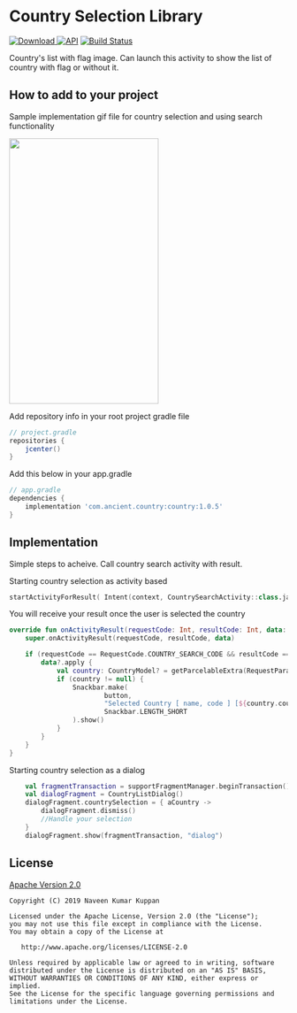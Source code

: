 Country Selection Library
===========================
[ ![Download](https://api.bintray.com/packages/naveenkumarn27/Country/country/images/download.svg) ](https://bintray.com/naveenkumarn27/Country/country/_latestVersion)
[![API](https://img.shields.io/badge/API-21%2B-brightgreen.svg?style=flat)](https://android-arsenal.com/api?level=21)
[![Build Status](https://travis-ci.org/naveenkumarn27/country.svg?branch=master)](https://travis-ci.org/naveenkumarn27/country)

Country's list with flag image. Can launch this activity to show the list of country with flag or without it.

How to add to your project
--------------

Sample implementation gif file for country selection and using search functionality 

<img src="screenshots/country.gif" width="270" height="480"/>

Add repository info in your root project gradle file

```gradle
// project.gradle
repositories {
    jcenter()
}
```

Add this below in your app.gradle

```gradle
// app.gradle
dependencies {
    implementation 'com.ancient.country:country:1.0.5'
}
```

Implementation
--------------

Simple steps to acheive. Call country search activity with result.

Starting country selection as activity based

```kotlin
startActivityForResult( Intent(context, CountrySearchActivity::class.java), RequestCode.COUNTRY_SEARCH_CODE)
```

You will receive your result once the user is selected the country

```kotlin
override fun onActivityResult(requestCode: Int, resultCode: Int, data: Intent?) {
    super.onActivityResult(requestCode, resultCode, data)

    if (requestCode == RequestCode.COUNTRY_SEARCH_CODE && resultCode == Activity.RESULT_OK) {
        data?.apply {
            val country: CountryModel? = getParcelableExtra(RequestParam.SELECTED_VALUE)
            if (country != null) {
                Snackbar.make(
                        button,
                        "Selected Country [ name, code ] [${country.countryName} , ${country.countryCode}]",
                        Snackbar.LENGTH_SHORT
                ).show()
            }
        }
    }
}
```

Starting country selection as a dialog
```kotlin
    val fragmentTransaction = supportFragmentManager.beginTransaction()
    val dialogFragment = CountryListDialog()
    dialogFragment.countrySelection = { aCountry ->
        dialogFragment.dismiss()
        //Handle your selection
    }
    dialogFragment.show(fragmentTransaction, "dialog")
```

## License

[Apache Version 2.0](http://www.apache.org/licenses/LICENSE-2.0.html)

    Copyright (C) 2019 Naveen Kumar Kuppan

    Licensed under the Apache License, Version 2.0 (the "License");
    you may not use this file except in compliance with the License.
    You may obtain a copy of the License at

       http://www.apache.org/licenses/LICENSE-2.0

    Unless required by applicable law or agreed to in writing, software
    distributed under the License is distributed on an "AS IS" BASIS,
    WITHOUT WARRANTIES OR CONDITIONS OF ANY KIND, either express or implied.
    See the License for the specific language governing permissions and
    limitations under the License.
